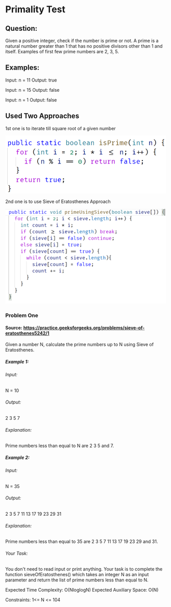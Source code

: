# Primality Test

## Question:

Given a positive integer, check if the number is prime or not. A prime is a natural number greater than 1 that has no positive divisors other than 1 and itself. Examples of first few prime numbers are 2, 3, 5.

## Examples:

Input: n = 11
Output: true

Input: n = 15
Output: false

Input: n = 1
Output: false

## Used Two Approaches

1st one is to iterate till square root of a given number

<img src="./find-prime-square-root.png" />

2nd one is to use Sieve of Eratosthenes Approach

<img src="./find-prime-using-sieve.png" />

### Problem One

#### Source: https://practice.geeksforgeeks.org/problems/sieve-of-eratosthenes5242/1

Given a number N, calculate the prime numbers up to N using Sieve of Eratosthenes.

##### Example 1:

###### Input:

N = 10

###### Output:

2 3 5 7

###### Explanation:

Prime numbers less than equal to N
are 2 3 5 and 7.

##### Example 2:

###### Input:

N = 35

###### Output:

2 3 5 7 11 13 17 19 23 29 31

###### Explanation:

Prime numbers less than equal to 35 are
2 3 5 7 11 13 17 19 23 29 and 31.

###### Your Task:

You don't need to read input or print anything. Your task is to complete the function sieveOfEratosthenes() which takes an integer N as an input parameter and return the list of prime numbers less than equal to N.

Expected Time Complexity: O(NloglogN)
Expected Auxiliary Space: O(N)

Constraints:
1<= N <= 104
